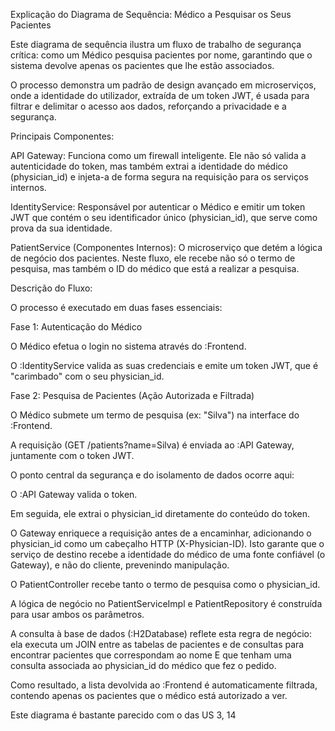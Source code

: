 
Explicação do Diagrama de Sequência: Médico a Pesquisar os Seus Pacientes

Este diagrama de sequência ilustra um fluxo de trabalho de segurança crítica: como um Médico pesquisa pacientes por nome, garantindo que o sistema devolve apenas os pacientes que lhe estão associados.

O processo demonstra um padrão de design avançado em microserviços, onde a identidade do utilizador, extraída de um token JWT, é usada para filtrar e delimitar o acesso aos dados, reforçando a privacidade e a segurança.

Principais Componentes:

API Gateway: Funciona como um firewall inteligente. Ele não só valida a autenticidade do token, mas também extrai a identidade do médico (physician_id) e injeta-a de forma segura na requisição para os serviços internos.

IdentityService: Responsável por autenticar o Médico e emitir um token JWT que contém o seu identificador único (physician_id), que serve como prova da sua identidade.

PatientService (Componentes Internos): O microserviço que detém a lógica de negócio dos pacientes. Neste fluxo, ele recebe não só o termo de pesquisa, mas também o ID do médico que está a realizar a pesquisa.

Descrição do Fluxo:

O processo é executado em duas fases essenciais:

Fase 1: Autenticação do Médico

O Médico efetua o login no sistema através do :Frontend.

O :IdentityService valida as suas credenciais e emite um token JWT, que é "carimbado" com o seu physician_id.

Fase 2: Pesquisa de Pacientes (Ação Autorizada e Filtrada)

O Médico submete um termo de pesquisa (ex: "Silva") na interface do :Frontend.

A requisição (GET /patients?name=Silva) é enviada ao :API Gateway, juntamente com o token JWT.

O ponto central da segurança e do isolamento de dados ocorre aqui:

O :API Gateway valida o token.

Em seguida, ele extrai o physician_id diretamente do conteúdo do token.

O Gateway enriquece a requisição antes de a encaminhar, adicionando o physician_id como um cabeçalho HTTP (X-Physician-ID). Isto garante que o serviço de destino recebe a identidade do médico de uma fonte confiável (o Gateway), e não do cliente, prevenindo manipulação.

O PatientController recebe tanto o termo de pesquisa como o physician_id.

A lógica de negócio no PatientServiceImpl e PatientRepository é construída para usar ambos os parâmetros.

A consulta à base de dados (:H2Database) reflete esta regra de negócio: ela executa um JOIN entre as tabelas de pacientes e de consultas para encontrar pacientes que correspondam ao nome E que tenham uma consulta associada ao physician_id do médico que fez o pedido.

Como resultado, a lista devolvida ao :Frontend é automaticamente filtrada, contendo apenas os pacientes que o médico está autorizado a ver.

Este diagrama é bastante parecido com o das US 3, 14